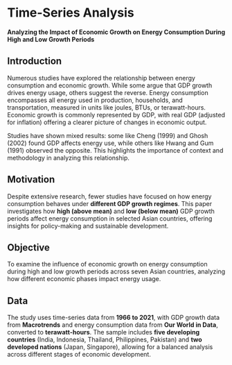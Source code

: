 # Time-Series Analysis  
**Analyzing the Impact of Economic Growth on Energy Consumption During High and Low Growth Periods**

## Introduction  
Numerous studies have explored the relationship between energy consumption and economic growth. While some argue that GDP growth drives energy usage, others suggest the reverse. Energy consumption encompasses all energy used in production, households, and transportation, measured in units like joules, BTUs, or terawatt-hours. Economic growth is commonly represented by GDP, with real GDP (adjusted for inflation) offering a clearer picture of changes in economic output.

Studies have shown mixed results: some like Cheng (1999) and Ghosh (2002) found GDP affects energy use, while others like Hwang and Gum (1991) observed the opposite. This highlights the importance of context and methodology in analyzing this relationship.

## Motivation  
Despite extensive research, fewer studies have focused on how energy consumption behaves under **different GDP growth regimes**. This paper investigates how **high (above mean)** and **low (below mean)** GDP growth periods affect energy consumption in selected Asian countries, offering insights for policy-making and sustainable development.

## Objective  
To examine the influence of economic growth on energy consumption during high and low growth periods across seven Asian countries, analyzing how different economic phases impact energy usage.

## Data  
The study uses time-series data from **1966 to 2021**, with GDP growth data from **Macrotrends** and energy consumption data from **Our World in Data**, converted to **terawatt-hours**. The sample includes **five developing countries** (India, Indonesia, Thailand, Philippines, Pakistan) and **two developed nations** (Japan, Singapore), allowing for a balanced analysis across different stages of economic development.
